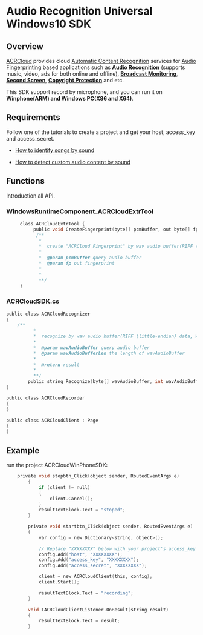 # Audio Recognition Universal Windows10 SDK

## Overview
  [ACRCloud](https://www.acrcloud.com/) provides cloud [Automatic Content Recognition](https://www.acrcloud.com/docs/introduction/automatic-content-recognition/) services for [Audio Fingerprinting](https://www.acrcloud.com/docs/introduction/audio-fingerprinting/) based applications such as **[Audio Recognition](https://www.acrcloud.com/music-recognition)** (supports music, video, ads for both online and offline), **[Broadcast Monitoring](https://www.acrcloud.com/broadcast-monitoring)**, **[Second Screen](https://www.acrcloud.com/second-screen-synchronization)**, **[Copyright Protection](https://www.acrcloud.com/copyright-protection-de-duplication)** and etc.<br>
  
  This SDK support record by microphone, and you can run it on **Winphone(ARM) and Windows PC(X86 and X64)**. 

## Requirements
Follow one of the tutorials to create a project and get your host, access_key and access_secret.

 * [How to identify songs by sound](https://www.acrcloud.com/docs/tutorials/identify-music-by-sound/)
 
 * [How to detect custom audio content by sound](https://www.acrcloud.com/docs/tutorials/identify-audio-custom-content/)
 
## Functions
Introduction all API.
### WindowsRuntimeComponent_ACRCloudExtrTool
```c
     class ACRCloudExtrTool {
          public void CreateFingerprint(byte[] pcmBuffer, out byte[] fp);
           /**
            *
            *  create "ACRCloud Fingerprint" by wav audio buffer(RIFF (little-endian) data, WAVE audio, Microsoft PCM, 16 bit, mono 8000 Hz) 
            *
            *  @param pcmBuffer query audio buffer
            *  @param fp out fingerprint
            *  
            *
            **/ 
     }
```

### ACRCloudSDK.cs
```c
public class ACRCloudRecognizer
{
    /**
          *
          *  recognize by wav audio buffer(RIFF (little-endian) data, WAVE audio, Microsoft PCM, 16 bit, mono 8000 Hz) 
          *
          *  @param wavAudioBuffer query audio buffer
          *  @param wavAudioBufferLen the length of wavAudioBuffer
          *  
          *  @return result 
          *
          **/
        public string Recognize(byte[] wavAudioBuffer, int wavAudioBufferLen)
}

public class ACRCloudRecorder
{
}

public class ACRCloudClient : Page
{
}
```
## Example
run the project ACRCloudWinPhoneSDK: <br>
```c
	private void stopbtn_Click(object sender, RoutedEventArgs e)
        {
            if (client != null)
            {
                client.Cancel();
            }
            resultTextBlock.Text = "stoped";
        }

        private void startbtn_Click(object sender, RoutedEventArgs e)
        {
            var config = new Dictionary<string, object>();

            // Replace "XXXXXXXX" below with your project's access_key and access_secret
            config.Add("host", "XXXXXXXX");            
            config.Add("access_key", "XXXXXXXX");
            config.Add("access_secret", "XXXXXXXX");

            client = new ACRCloudClient(this, config);
            client.Start();

            resultTextBlock.Text = "recording";
        }

        void IACRCloudClientListener.OnResult(string result)
        {
            resultTextBlock.Text = result;
        }
```
